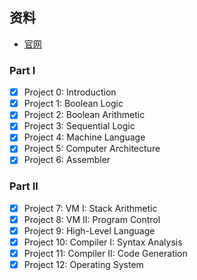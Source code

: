 ## 资料
- [官网](https://www.nand2tetris.org/)

### Part I
- [X] Project 0: Introduction
- [X] Project 1: Boolean Logic
- [X] Project 2: Boolean Arithmetic
- [X] Project 3: Sequential Logic
- [X] Project 4: Machine Language
- [X] Project 5: Computer Architecture
- [X] Project 6: Assembler

### Part II
- [x] Project 7: VM I: Stack Arithmetic
- [x] Project 8: VM II: Program Control
- [x] Project 9: High-Level Language
- [x] Project 10: Compiler I: Syntax Analysis
- [x] Project 11: Compiler II: Code Generation
- [x] Project 12: Operating System